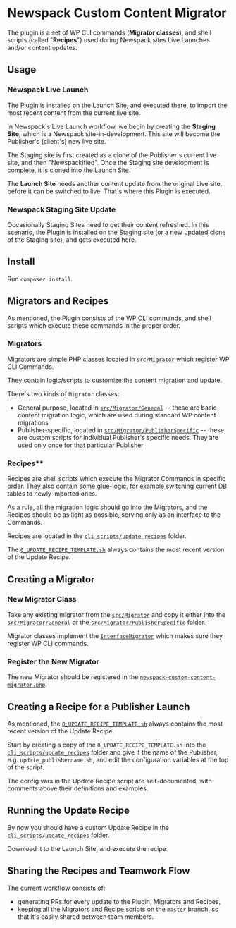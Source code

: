# Newspack Custom Content Migrator

The plugin is a set of WP CLI commands (**Migrator classes**), and shell scripts (called "**Recipes**") used during Newspack sites Live Launches and/or content updates.

## Usage

### Newspack Live Launch

The Plugin is installed on the Launch Site, and executed there, to import the most recent content from the current live site.

In Newspack's Live Launch workflow, we begin by creating the **Staging Site**, which is a Newspack site-in-development. This site will become the Publisher's (client's) new live site.

The Staging site is first created as a clone of the Publisher's current live site, and then "Newspackified". Once the Staging site development is complete, it is cloned into the Launch Site.

The **Launch Site** needs another content update from the original Live site, before it can be switched to live. That's where this Plugin is executed.

### Newspack Staging Site Update

Occasionally Staging Sites need to get their content refreshed. In this scenario, the Plugin is installed on the Staging site (or a new updated clone of the Staging site), and gets executed here.

## Install

Run `composer install`.

## Migrators and Recipes

As mentioned, the Plugin consists of the WP CLI commands, and shell scripts which execute these commands in the proper order.

### Migrators

Migrators are simple PHP classes located in [`src/Migrator`](https://github.com/Automattic/newspack-custom-content-migrator/tree/master/src/Migrator) which register WP CLI Commands.

They contain logic/scripts to customize the content migration and update.

There's two kinds of `Migrator` classes:

- General purpose, located in [`src/Migrator/General`](https://github.com/Automattic/newspack-custom-content-migrator/tree/master/src/Migrator/General) -- these are basic content migration logic, which are used during standard WP content migrations 
- Publisher-specific, located in [`src/Migrator/PublisherSpecific`](https://github.com/Automattic/newspack-custom-content-migrator/tree/master/src/Migrator/PublisherSpecific) -- these are custom scripts for individual Publisher's specific needs. They are used only once for that particular Publisher

### Recipes**

Recipes are shell scripts which execute the Migrator Commands in specific order. They also contain some glue-logic, for example switching current DB tables to newly imported ones.

As a rule, all the migration logic should go into the Migrators, and the Recipes should be as light as possible, serving only as an interface to the Commands.

Recipes are located in the [`cli_scripts/update_recipes`](https://github.com/Automattic/newspack-custom-content-migrator/tree/master/cli_scripts/update_recipes) folder.

The [`0_UPDATE_RECIPE_TEMPLATE.sh`](https://github.com/Automattic/newspack-custom-content-migrator/tree/master/cli_scripts/update_recipes) always contains the most recent version of the Update Recipe.   

## Creating a Migrator

### New Migrator Class

Take any existing migrator from the [`src/Migrator`](https://github.com/Automattic/newspack-custom-content-migrator/tree/master/src/Migrator) and copy it either into the [`src/Migrator/General`](https://github.com/Automattic/newspack-custom-content-migrator/tree/master/src/Migrator/General) or the [`src/Migrator/PublisherSpecific`](https://github.com/Automattic/newspack-custom-content-migrator/tree/master/src/Migrator/PublisherSpecific) folder.

Migrator classes implement the [`InterfaceMigrator`](https://github.com/Automattic/newspack-custom-content-migrator/blob/master/src/Migrator/InterfaceMigrator.php) which makes sure they register WP CLI commands.

### Register the New Migrator

The new Migrator should be registered in the [`newspack-custom-content-migrator.php`](https://github.com/Automattic/newspack-custom-content-migrator/blob/master/newspack-custom-content-migrator.php).

## Creating a Recipe for a Publisher Launch

As mentioned, the [`0_UPDATE_RECIPE_TEMPLATE.sh`](https://github.com/Automattic/newspack-custom-content-migrator/tree/master/cli_scripts/update_recipes) always contains the most recent version of the Update Recipe.

Start by creating a copy of the `0_UPDATE_RECIPE_TEMPLATE.sh` into the [`cli_scripts/update_recipes`](https://github.com/Automattic/newspack-custom-content-migrator/tree/master/cli_scripts/update_recipes) folder and give it the name of the Publisher, e.g. `update_publishername.sh`, and edit the configuration variables at the top of the script.

The config vars in the Update Recipe script are self-documented, with comments above their definitions and examples.

## Running the Update Recipe

By now you should have a custom Update Recipe in the [`cli_scripts/update_recipes`](https://github.com/Automattic/newspack-custom-content-migrator/tree/master/cli_scripts/update_recipes) folder.

Download it to the Launch Site, and execute the recipe.

## Sharing the Recipes and Teamwork Flow

The current workflow consists of:
- generating PRs for every update to the Plugin, Migrators and Recipes,
- keeping all the Migrators and Recipe scripts on the `master` branch, so that it's easily shared between team members.

